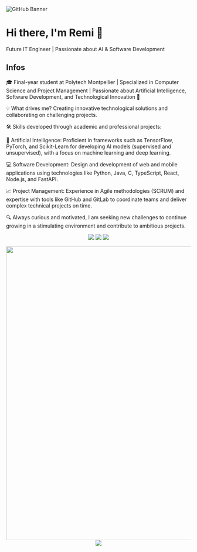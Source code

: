 ![GitHub Banner](https://upload.wikimedia.org/wikipedia/commons/a/ab/Space_banner.jpg)

# Hi there, I'm Remi 👋

Future IT Engineer | Passionate about AI & Software Development

## Infos

🎓 Final-year student at Polytech Montpellier | Specialized in Computer Science and Project Management | Passionate about Artificial Intelligence, Software Development, and Technological Innovation 🚀

💡 What drives me? Creating innovative technological solutions and collaborating on challenging projects.

🛠️ Skills developed through academic and professional projects:

🤖 Artificial Intelligence: Proficient in frameworks such as TensorFlow, PyTorch, and Scikit-Learn for developing AI models (supervised and unsupervised), with a focus on machine learning and deep learning.

💻 Software Development: Design and development of web and mobile applications using technologies like Python, Java, C, TypeScript, React, Node.js, and FastAPI.

📈 Project Management: Experience in Agile methodologies (SCRUM) and expertise with tools like GitHub and GitLab to coordinate teams and deliver complex technical projects on time.

🔍 Always curious and motivated, I am seeking new challenges to continue growing in a stimulating environment and contribute to ambitious projects.

<p align="center">
  <img src="https://img.shields.io/badge/Code-Python-informational?style=flat&logo=python&color=blue">
  <img src="https://img.shields.io/badge/Framework-React-informational?style=flat&logo=react&color=61DAFB">
  <img src="https://img.shields.io/badge/OS-Linux-informational?style=flat&logo=linux&color=FCC624">
</p>

<p align="center">
  <img src="https://upload.wikimedia.org/wikipedia/commons/a/ab/Space_banner.jpg" width="800">
  <br>
  <img src="https://readme-typing-svg.herokuapp.com?font=Fira+Code&size=24&pause=1000&color=F75C7E&center=true&vCenter=true&width=435&lines=Bienvenue+sur+mon+profil!;Développeur+Full+Stack;Passionné+d'open-source!" />
</p>


<!--
![GitHub stats](https://github-readme-stats.vercel.app/api?username=RemiJorge&show_icons=true&theme=radical)

[![LinkedIn](https://img.shields.io/badge/-LinkedIn-blue?style=flat&logo=linkedin)](https://linkedin.com/in/remi-jorge)


**RemiJorge/RemiJorge** is a ✨ _special_ ✨ repository because its `README.md` (this file) appears on your GitHub profile.

Here are some ideas to get you started:

- 🔭 I’m currently working on ...
- 🌱 I’m currently learning ...
- 👯 I’m looking to collaborate on ...
- 🤔 I’m looking for help with ...
- 💬 Ask me about ...
- 📫 How to reach me: ...
- 😄 Pronouns: ...
- ⚡ Fun fact: ...
-->
